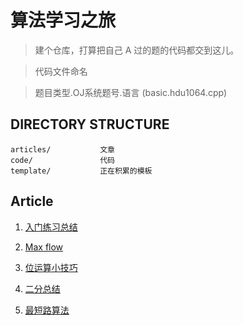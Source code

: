 算法学习之旅
===========

> 建个仓库，打算把自己 A 过的题的代码都交到这儿。

>代码文件命名

>题目类型.OJ系统题号.语言
(basic.hdu1064.cpp)

DIRECTORY STRUCTURE
-------------------

```
articles/           文章
code/               代码
template/           正在积累的模板
```

Article
--------
1. [入门练习总结](acm_article/gettingstarted.md)

2. [Max flow](acm_article/maxflow.md)

3. [位运算小技巧](acm_article/operation.md)

4. [二分总结](acm_article/binary_search.md)

5. [最短路算法](acm_article/shortest_path.md)
